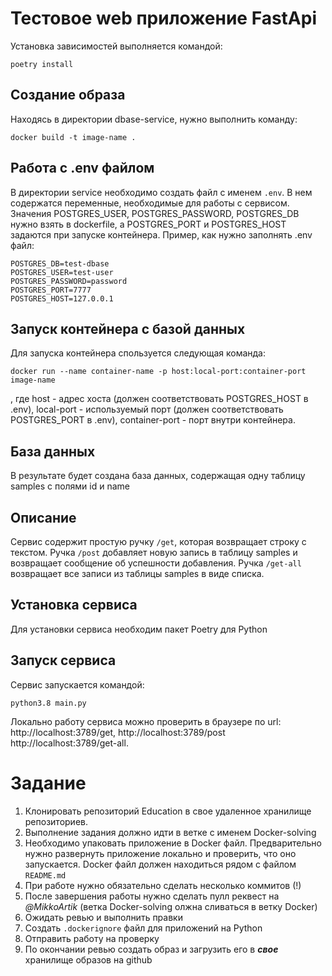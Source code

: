 # Тестовое web приложение FastApi

Установка зависимостей выполняется командой:
```commandline
poetry install
```

## Создание образа
Находясь в директории dbase-service, нужно выполнить команду:
```commandline
docker build -t image-name .
```

## Работа с .env файлом
В директории service необходимо создать файл с именем `.env`. В нем содержатся
переменные, необходимые для работы с сервисом. Значения POSTGRES_USER,
POSTGRES_PASSWORD, POSTGRES_DB нужно взять в dockerfile,
а POSTGRES_PORT и POSTGRES_HOST задаются при запуске контейнера.
Пример, как нужно заполнять .env файл:
```commandline
POSTGRES_DB=test-dbase
POSTGRES_USER=test-user
POSTGRES_PASSWORD=password
POSTGRES_PORT=7777
POSTGRES_HOST=127.0.0.1
```

## Запуск контейнера с базой данных
Для запуска контейнера спользуется следующая команда:
```commandline
docker run --name container-name -p host:local-port:container-port image-name
```
, где host - адрес хоста (должен соответствовать POSTGRES_HOST в .env),
local-port - используемый порт (должен соответствовать POSTGRES_PORT в .env),
container-port - порт внутри контейнера.

## База данных
В результате будет создана база данных, содержащая одну таблицу samples с
полями id и name

## Описание
Сервис содержит простую ручку `/get`, которая возвращает строку с текстом.
Ручка `/post` добавляет новую запись в таблицу samples и возвращает сообщение
об успешности добавления.
Ручка `/get-all` возвращает все записи из таблицы samples в виде списка.

## Установка сервиса
Для установки сервиса необходим пакет Poetry для Python


## Запуск сервиса
Сервис запускается командой:
```commandline
python3.8 main.py
```

Локально работу сервиса можно проверить в браузере по url: 
http://localhost:3789/get, http://localhost:3789/post
http://localhost:3789/get-all.



# Задание
1. Клонировать репозиторий Education в свое удаленное хранилище репозиториев.
2. Выполнение задания должно идти в ветке с именем Docker-solving
3. Необходимо упаковать приложение в Docker файл. Предварительно нужно 
   развернуть приложение локально и проверить, что оно запускается.
   Docker файл должен находиться рядом с файлом `README.md`
4. При работе нужно обязательно сделать несколько коммитов (!)
5. После завершения работы нужно сделать пулл реквест на _@MikkoArtik_ 
   (ветка Docker-solving олжна сливаться в ветку Docker)
6. Ожидать ревью и выполнить правки
7. Создать `.dockerignore` файл для приложений на Python
8. Отправить работу на проверку
9. По окончании ревью создать образ и загрузить его в **_свое_** хранилище 
   образов на github
